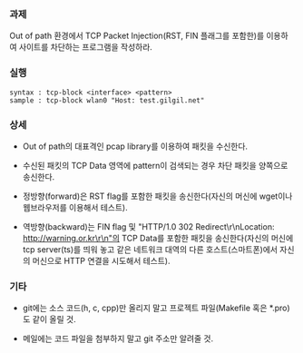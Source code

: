 ### 과제
Out of path 환경에서 TCP Packet Injection(RST, FIN 플래그를 포함한)를 이용하여 사이트를 차단하는 프로그램을 작성하라.

### 실행
```
syntax : tcp-block <interface> <pattern>
sample : tcp-block wlan0 "Host: test.gilgil.net"
```

### 상세
* Out of path의 대표격인 pcap library를 이용하여 패킷을 수신한다.

* 수신된 패킷의 TCP Data 영역에 pattern이 검색되는 경우 차단 패킷을 양쪽으로 송신한다.

* 정방향(forward)은 RST flag를 포함한 패킷을 송신한다(자신의 머신에 wget이나 웹브라우저를 이용해서 테스트).

* 역방향(backward)는 FIN flag 및 "HTTP/1.0 302 Redirect\r\nLocation: http://warning.or.kr\r\n"의 TCP Data를 포함한 패킷을 송신한다(자신의 머신에 tcp server(ts)를 띄워 놓고 같은 네트워크 대역의 다른 호스트(스마트폰)에서 자신의 머신으로 HTTP 연결을 시도해서 테스트).

### 기타
* git에는 소스 코드(h, c, cpp)만 올리지 말고 프로젝트 파일(Makefile 혹은 *.pro)도 같이 올릴 것.

* 메일에는 코드 파일을 첨부하지 말고 git 주소만 알려줄 것.
